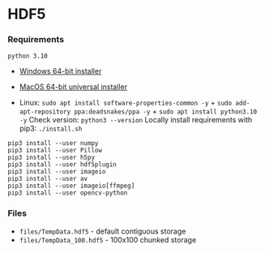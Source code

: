 # HDF5

### Requirements
`python 3.10`
* [Windows 64-bit installer](https://www.python.org/downloads/release/python-3100/#:~:text=Windows%20installer%20(64%2Dbit))

* [MacOS 64-bit universal installer](https://www.python.org/downloads/release/python-3100/#:~:text=SIG-,macOS%2064%2Dbit%20universal2%20installer,-macOS)

* Linux: `sudo apt install software-properties-common -y` + `sudo add-apt-repository ppa:deadsnakes/ppa -y` + `sudo apt install python3.10 -y`
Check version: `python3 --version`
Locally install requirements with pip3: `./install.sh`
```
pip3 install --user numpy
pip3 install --user Pillow
pip3 install --user h5py
pip3 install --user hdf5plugin
pip3 install --user imageio
pip3 install --user av
pip3 install --user imageio[ffmpeg]
pip3 install --user opencv-python
```


### Files
* `files/TempData.hdf5` - default contiguous storage
* `files/TempData_100.hdf5` - 100x100 chunked storage
